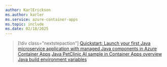 ```yaml
---
author: KarlErickson
ms.author: karler
ms.service: azure-container-apps
ms.topic: include
ms.date: 02/18/2025
---
```


> [!div class="nextstepaction"]
> [Quickstart: Launch your first Java microservice application with managed Java components in Azure Container Apps](../java-microservice-get-started.md)
> [Java PetClinic AI sample in Container Apps overview](../java-petclinic-ai-overview.md)
> [Java build environment variables](../java-build-environment-variables.md)
